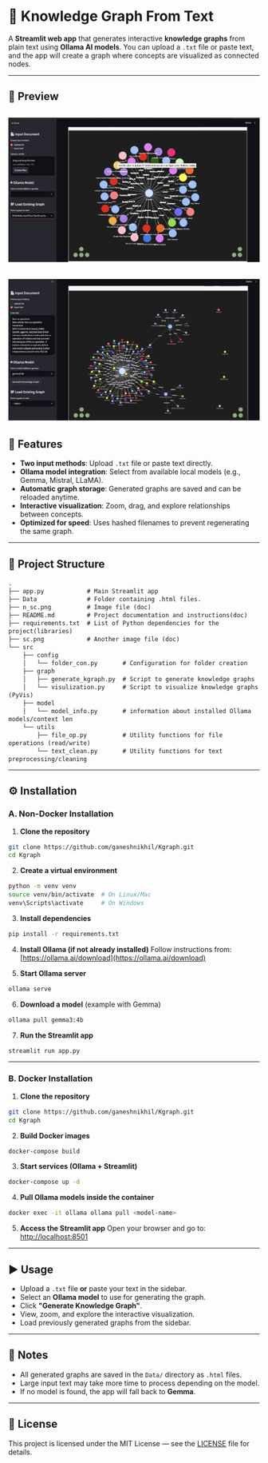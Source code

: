 # 🧠 Knowledge Graph From Text

A **Streamlit web app** that generates interactive **knowledge graphs** from plain text using **Ollama AI models**.
You can upload a `.txt` file or paste text, and the app will create a graph where concepts are visualized as connected nodes.

---

## 📸 Preview

## ![App Screenshot](sc.png)

## ![App Screenshot](n_sc.png)

## 🚀 Features

* **Two input methods**: Upload `.txt` file or paste text directly.
* **Ollama model integration**: Select from available local models (e.g., Gemma, Mistral, LLaMA).
* **Automatic graph storage**: Generated graphs are saved and can be reloaded anytime.
* **Interactive visualization**: Zoom, drag, and explore relationships between concepts.
* **Optimized for speed**: Uses hashed filenames to prevent regenerating the same graph.

---

## 📂 Project Structure

```
.
├── app.py            # Main Streamlit app 
├── Data              # Folder containing .html files.
├── n_sc.png          # Image file (doc)
├── README.md         # Project documentation and instructions(doc)
├── requirements.txt  # List of Python dependencies for the project(libraries)
├── sc.png            # Another image file (doc)
└── src
    ├── config
    │   └── folder_con.py       # Configuration for folder creation
    ├── graph
    │   ├── generate_kgraph.py  # Script to generate knowledge graphs
    │   └── visulization.py     # Script to visualize knowledge graphs (PyVis)
    ├── model
    │   └── model_info.py       # information about installed Ollama models/context len
    └── utils
        ├── file_op.py          # Utility functions for file operations (read/write)
        └── text_clean.py       # Utility functions for text preprocessing/cleaning
```

---

## ⚙️ Installation

### **A. Non-Docker Installation**

1. **Clone the repository**

```bash
git clone https://github.com/ganeshnikhil/Kgraph.git
cd Kgraph
```

2. **Create a virtual environment**

```bash
python -m venv venv
source venv/bin/activate  # On Linux/Mac
venv\Scripts\activate     # On Windows
```

3. **Install dependencies**

```bash
pip install -r requirements.txt
```

4. **Install Ollama (if not already installed)**
   Follow instructions from: [https://ollama.ai/download](https://ollama.ai/download)

5. **Start Ollama server**

```bash
ollama serve
```

6. **Download a model** (example with Gemma)

```bash
ollama pull gemma3:4b
```

7. **Run the Streamlit app**

```bash
streamlit run app.py
```

---

### **B. Docker Installation**

1. **Clone the repository**

```bash
git clone https://github.com/ganeshnikhil/Kgraph.git
cd Kgraph
```

2. **Build Docker images**

```bash
docker-compose build
```

3. **Start services (Ollama + Streamlit)**

```bash
docker-compose up -d
```

4. **Pull Ollama models inside the container**

```bash
docker exec -it ollama ollama pull <model-name>

```

5. **Access the Streamlit app**
   Open your browser and go to: [http://localhost:8501](http://localhost:8501)

---

## ▶️ Usage

* Upload a `.txt` file **or** paste your text in the sidebar.
* Select an **Ollama model** to use for generating the graph.
* Click **"Generate Knowledge Graph"**.
* View, zoom, and explore the interactive visualization.
* Load previously generated graphs from the sidebar.

---

## 📌 Notes

* All generated graphs are saved in the `Data/` directory as `.html` files.
* Large input text may take more time to process depending on the model.
* If no model is found, the app will fall back to **Gemma**.

---

## 📜 License

This project is licensed under the MIT License — see the [LICENSE](LICENSE) file for details.


